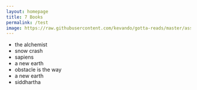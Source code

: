 ```yaml
---
layout: homepage
title: 7 Books
permalink: /test
image: https://raw.githubusercontent.com/kevando/gotta-reads/master/assets/meta-image-olive.jpg
---
```


- the alchemist
- snow crash
- sapiens
- a new earth
- obstacle is the way
- a new earth
- siddhartha
